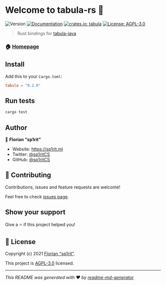 # Welcome to tabula-rs 👋
![Version](https://img.shields.io/badge/version-0.1.0-blue?style=for-the-badge)
[![Documentation](https://img.shields.io/badge/documentation-yes-brightgreen?style=for-the-badge)](https://sp1ritcs.github.io/tabula-rs/tabula/)
[![crates.io: tabula](https://img.shields.io/crates/d/tabula?style=for-the-badge)](https://crates.io/crates/tabula)
[![License: AGPL-3.0](https://img.shields.io/badge/license-AGPL--3.0-blueviolet?style=for-the-badge)](https://github.com/sp1ritCS/tabula-rs/blob/master/LICENSE.md)

> Rust bindings for [tabula-java](https://github.com/tabulapdf/tabula-java)

### 🏠 [Homepage](https://github.com/sp1ritCS/tabula-rs)

## Install

Add this to your `Cargo.toml`:
```toml
tabula = "0.2.0"
```

## Run tests

```sh
cargo test
```

## Author

👤 **Florian "sp1rit"**

* Website: https://sp1rit.ml
* Twitter: [@sp1ritCS](https://twitter.com/sp1ritCS)
* GitHub: [@sp1ritCS](https://github.com/sp1ritCS)

## 🤝 Contributing

Contributions, issues and feature requests are welcome!

Feel free to check [issues page](https://github.com/sp1ritCS/tabula-rs/issues). 

## Show your support

Give a ⭐️ if this project helped you!


## 📝 License

Copyright (c) 2021 [Florian &#34;sp1rit&#34;](https://github.com/sp1ritCS).

This project is [AGPL-3.0](https://github.com/sp1ritCS/tabula-rs/blob/master/LICENSE.md) licensed.

***
_This README was generated with ❤️ by [readme-md-generator](https://github.com/kefranabg/readme-md-generator)_
